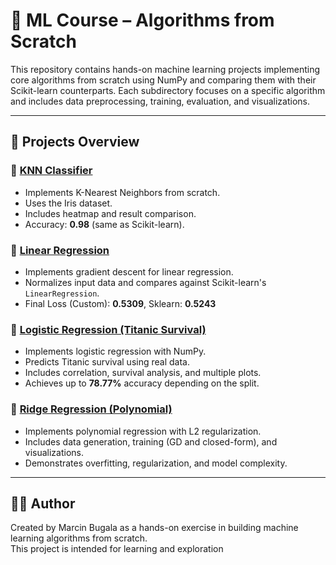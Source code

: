 # 🧠 ML Course – Algorithms from Scratch

This repository contains hands-on machine learning projects implementing core algorithms from scratch using NumPy and comparing them with their Scikit-learn counterparts. Each subdirectory focuses on a specific algorithm and includes data preprocessing, training, evaluation, and visualizations.

---

## 📂 Projects Overview

### 🔹 [KNN Classifier](knn/README.md)

- Implements K-Nearest Neighbors from scratch.
- Uses the Iris dataset.
- Includes heatmap and result comparison.
- Accuracy: **0.98** (same as Scikit-learn).

### 🔹 [Linear Regression](linear_regression/README.md)

- Implements gradient descent for linear regression.
- Normalizes input data and compares against Scikit-learn's `LinearRegression`.
- Final Loss (Custom): **0.5309**, Sklearn: **0.5243**

### 🔹 [Logistic Regression (Titanic Survival)](logistic_regression/README.md)

- Implements logistic regression with NumPy.
- Predicts Titanic survival using real data.
- Includes correlation, survival analysis, and multiple plots.
- Achieves up to **78.77%** accuracy depending on the split.

### 🔹 [Ridge Regression (Polynomial)](ridge_regression/README.md)

- Implements polynomial regression with L2 regularization.
- Includes data generation, training (GD and closed-form), and visualizations.
- Demonstrates overfitting, regularization, and model complexity.

---

## 🧑‍💻 Author

Created by Marcin Bugala as a hands-on exercise in building machine learning algorithms from scratch.  
This project is intended for learning and exploration